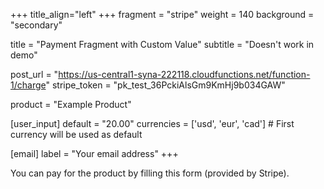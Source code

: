 +++
title_align="left"
+++
fragment = "stripe"
weight = 140
background = "secondary"

title = "Payment Fragment with Custom Value"
subtitle = "Doesn't work in demo"

post_url = "https://us-central1-syna-222118.cloudfunctions.net/function-1/charge"
stripe_token = "pk_test_36PckiAlsGm9KmHj9b034GAW"

product = "Example Product"

[user_input]
  default = "20.00"
  currencies = ['usd', 'eur', 'cad'] # First currency will be used as default

[email]
  label = "Your email address"
+++

You can pay for the product by filling this form (provided by Stripe).
